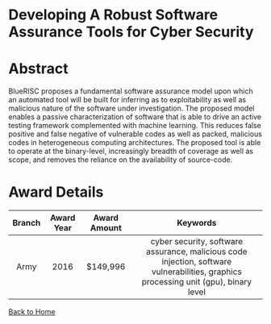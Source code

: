 
Developing A Robust Software Assurance Tools for Cyber Security
===============================================================

# Abstract


BlueRISC proposes a fundamental software assurance model upon which an automated tool will be built for inferring as to exploitability as well as malicious nature of the software under investigation. The proposed model enables a passive characterization of software that is able to drive an active testing framework complemented with machine learning. This reduces false positive and false negative of vulnerable codes as well as packed, malicious codes in heterogeneous computing architectures. The proposed tool is able to operate at the binary-level, increasingly breadth of coverage as well as scope, and removes the reliance on the availability of source-code.  

# Award Details

|Branch|Award Year|Award Amount|Keywords|
| :---: | :---: | :---: | :---: |
|Army|2016|$149,996|cyber security, software assurance, malicious code injection, software vulnerabilities, graphics processing unit (gpu), binary level|
  
  


[Back to Home](https://github.com/chrischow/dod_sbir_awards#998)